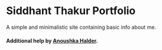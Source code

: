 # Siddhant Thakur Portfolio

A simple and minimalistic site containing basic info about me.

#### Additional help by [Anoushka Halder](https://github.com/anoushka-h).

